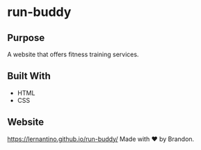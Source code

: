# run-buddy

## Purpose
A website that offers fitness training services.

## Built With
* HTML
* CSS

## Website
https://lernantino.github.io/run-buddy/
Made with ❤️ by Brandon.
